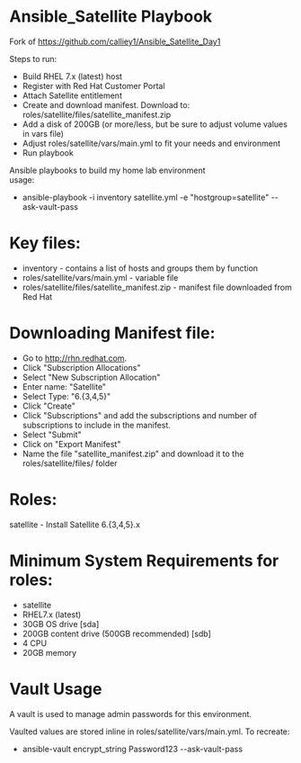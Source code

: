 # Ansible_Satellite Playbook
Fork of https://github.com/calliey1/Ansible_Satellite_Day1

Steps to run:
  - Build RHEL 7.x (latest) host
  - Register with Red Hat Customer Portal
  - Attach Satellite entitlement
  - Create and download manifest.  Download to: roles/satellite/files/satellite_manifest.zip
  - Add a disk of 200GB (or more/less, but be sure to adjust volume values in vars file)
  - Adjust roles/satellite/vars/main.yml to fit your needs and environment
  - Run playbook

Ansible playbooks to build my home lab environment    
 usage:  
  - ansible-playbook -i inventory satellite.yml -e "hostgroup=satellite" --ask-vault-pass

# Key files:  
  - inventory - contains a list of hosts and groups them by function  
  - roles/satellite/vars/main.yml - variable file  
  - roles/satellite/files/satellite_manifest.zip  - manifest file downloaded from Red Hat  

# Downloading Manifest file:  
  - Go to http://rhn.redhat.com.  
  - Click "Subscription Allocations"  
  - Select "New Subscription Allocation"  
  - Enter name: "Satellite"  
  - Select Type:  "6.{3,4,5}" 
  - Click "Create"  
  - Click "Subscriptions" and add the subscriptions and number of subscriptions to include in the manifest.  
  - Select "Submit"   
  - Click on "Export Manifest"  
  - Name the file "satellite_manifest.zip" and download it to the roles/satellite/files/ folder  
  
# Roles:  
  satellite - Install Satellite 6.{3,4,5}.x   

# Minimum System Requirements for roles:  
 - satellite
  - RHEL7.x (latest)
  - 30GB  OS drive [sda]
  - 200GB content drive (500GB recommended) [sdb]
  - 4 CPU
  - 20GB memory

# Vault Usage
A vault is used to manage admin passwords for this environment.  

 Vaulted values are stored inline in roles/satellite/vars/main.yml.  To recreate:
  - ansible-vault encrypt_string Password123 --ask-vault-pass
